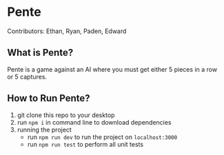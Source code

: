 # Pente
Contributors: Ethan, Ryan, Paden, Edward

## What is Pente?
Pente is a game against an AI where you must get either 5 pieces in a row or 5 captures.

## How to Run Pente?
1.  git clone this repo to your desktop
2.  run `npm i` in command line to download dependencies
3.  running the project
    - run `npm run dev` to run the project on `localhost:3000`
    - run `npm run test` to perform all unit tests  